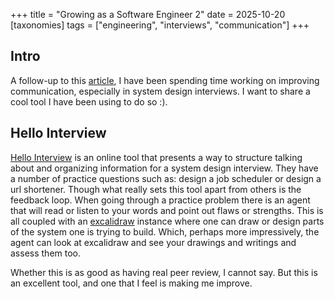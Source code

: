 +++
title = "Growing as a Software Engineer 2"
date = 2025-10-20
[taxonomies]
tags = ["engineering", "interviews", "communication"]
+++

## Intro
A follow-up to this [article](./growing-as-an-engineer.md), I have been spending time working on improving communication, especially in system design interviews. I want to share a cool tool I have been using to do so :).

## Hello Interview
[Hello Interview](https://www.hellointerview.com/) is an online tool that presents a way to structure talking about and organizing information for a system design interview. They have a number of practice questions such as: design a job scheduler or design a url shortener. Though what really sets this tool apart from others is the feedback loop. When going through a practice problem there is an agent that will read or listen to your words and point out flaws
or strengths. This is all coupled with an [excalidraw](https://excalidraw.com/) instance where one can draw or design parts of the system one is trying to build. Which, perhaps more impressively, the agent can look at excalidraw and see your drawings and writings and assess them too.

Whether this is as good as having real peer review, I cannot say. But this is an excellent tool, and one that I feel is making me improve.
